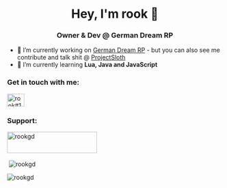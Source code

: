 <h1 align="center">Hey, I'm rook 👋</h1>
<h3 align="center">Owner & Dev @ German Dream RP</h3>

- 🔭 I’m currently working on [German Dream RP](https://discord.gg/germandream) - but you can also see me contribute and talk shit @ [ProjectSloth](https://discord.gg/projectsloth)
- 🌱 I’m currently learning **Lua, Java and JavaScript**

<h3 align="left">Get in touch with me:</h3>
<p align="left">
<a href="https://discord.gg/rook#1000" target="blank"><img align="center" src="https://raw.githubusercontent.com/rahuldkjain/github-profile-readme-generator/master/src/images/icons/Social/discord.svg" alt="rook#1000" height="30" width="40" /></a>
</p>
<h3 align="left">Support:</h3>
<p><a href="https://www.buymeacoffee.com/rookgd"> <img align="left" src="https://cdn.buymeacoffee.com/buttons/v2/default-yellow.png" height="50" width="210" alt="rookgd" /></a></p><br><br><br>

<p>&nbsp;<img align="center" src="https://github-readme-stats.vercel.app/api?username=rookgd&show_icons=true&locale=en" alt="rookgd" /></p>

<p><img align="center" src="https://github-readme-streak-stats.herokuapp.com/?user=rookgd&" alt="rookgd" /></p>
